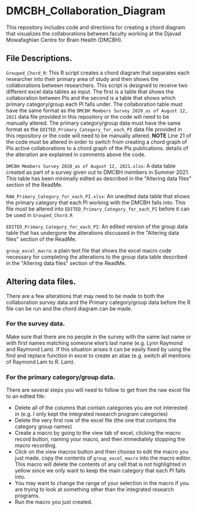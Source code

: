 # DMCBH_Collaboration_Diagram
This repository includes code and directions for creating a chord diagram that visualizes the collaborations between faculty working at the Djavad Mowafaghian Centre for Brain Health (DMCBH). 

## File Descriptions. 
`Grouped_Chord_R`: This R script creates a chord diagram that separates each researcher into their primary area of study and then shows the collaborations between researchers. This script is designed to receive two different excel data tables as input. The first is a table that shows the collaboration between PIs and the second is a table that shows which primary category/group each PI falls under.
The collaboration table must have the same format as the `DMCBH Members Survey 2020_as of August 12, 2021` data file provided in this repository or the code will need to be manually altered. 
The primary category/group data must have the same format as the `EDITED_Primary_Category_for_each_PI` data file provided in this repository or the code will need to be manually altered. 
**NOTE** Line 21 of the code must be altered in order to switch from creating a chord graph of PIs active collaborations to a chord graph of the PIs publications. details of the alteration are explained in comments above the code. 

`DMCBH Members Survey 2020_as of August 12, 2021.xlxs`: A data table created as part of a survey given out to DMCBH members in Summer 2021. This table has been minimally edited as described in the "Altering data files" section of the ReadMe. 

`RAW_Primary_Category_for_each_PI.xlsx`: An unedited data table that shows the primary category that each PI working with the DMCBH falls into. This file must be altered into `EDITED_Primary_Category_for_each_PI` before it can be used in `Grouped_Chord.R`

`EDITED_Primary_Category_for_each_PI`: An edited version of the group data table that has undergone the alterations discussed in the "Altering data files" section of the ReadMe. 

`group_excel_macro`: a plain text file that shows the excel macro code necessary for completing the alterations to the group data table described in the "Altering data files" section of the ReadMe. 


## Altering data files. 
There are a few alterations that may need to be made to both the collaboration survey data and the Primary category/group data before the R file can be run and the chord diagram can be made.

### For the survey data.
Make sure that there are no people in the survey with the same last name or with first names matching someone else’s last name (e.g. Lynn Raymond and Raymond Lam). If this situation arises it can be easily fixed by using the find and replace function in excel to create an alias (e.g. switch all mentions of Raymond Lam to R. Lam). 

### For the primary category/group data.
There are several steps you will need to follow to get from the raw excel file to an edited file: 
* Delete all of the columns that contain categories you are not interested in (e.g. I only kept the integrated research program categories)
* Delete the very first row of the excel file (the one that contains the category group names)
* Create a macro by going to the view tab of excel, clicking the macro record button, naming your macro, and then immediately stopping the macro recording. 
* Click on the view macros button and then choose to edit the macro you just made. copy the contents of `group_excel_macro` into the macro editor. This macro will delete the contents of any cell that is not highlighted in yellow since we only want to keep the main category that each PI falls into. 
* You may want to change the range of your selection in the macro if you are trying to look at something other than the integrated research programs. 
* Run the macro you just created.

